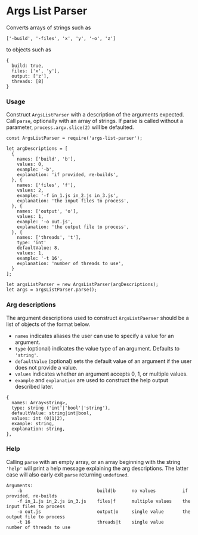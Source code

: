 # Args List Parser

Converts arrays of strings such as 

```
['-build', '-files', 'x', 'y', '-o', 'z']
``` 

to objects such as 

```
{
  build: true,
  files: ['x', 'y'],
  output: ['z'],
  threads: [8]
}
```

### Usage

Construct `ArgsListParser` with a description of the arguments expected. Call `parse`, optionally with an array of strings. If parse is called without a parameter, `process.argv.slice(2)` will be defaulted.

```
const ArgsListParser = require('args-list-parser');

let argDescriptions = [
  {
    names: ['build', 'b'],
    values: 0,
    example: '-b',
    explanation: 'if provided, re-builds',
  }, {
    names: ['files', 'f'],
    values: 2,
    example: '-f in_1.js in_2.js in_3.js',
    explanation: 'the input files to process',
  }, {
    names: ['output', 'o'],
    values: 1,
    example: '-o out.js',
    explanation: 'the output file to process',
  }, {
    names: ['threads', 't'],
    type: 'int'
    defaultValue: 8,
    values: 1,
    example: '-t 16',
    explanation: 'number of threads to use',
  }
];

let argsListParser = new ArgsListParser(argDescriptions);
let args = argsListParser.parse();
```

### Arg descriptions

The argument descriptions used to construct `ArgsListPaerser` should be a list of objects of the format below.

- `names` indicates aliases the user can use to specify a value for an argument.
- `type` (optional) indicates the value type of an argument. Defaults to `'string'`.
- `defaultValue` (optional) sets the default value of an argument if the user does not provide a value.
- `values` indicates whether an argument accepts 0, 1, or multiple values.
- `example` and `explanation` are used to construct the help output described later.  

```
{
  names: Array<string>,
  type: string ('int'|'bool'|'string'),
  defaultValue: string|int|bool,
  values: int (0|1|2),
  example: string,
  explanation: string,
},
```

### Help

Calling `parse` with an empty array, or an array beginning with the string `'help'` will print a help message explaining the arg descriptions. The latter case will also early exit `parse` returning `undefined`.

```
Arguments:
    -b                            build|b      no values          if provided, re-builds    
    -f in_1.js in_2.js in_3.js    files|f      multiple values    the input files to process
    -o out.js                     output|o     single value       the output file to process
    -t 16                         threads|t    single value       number of threads to use  
```
